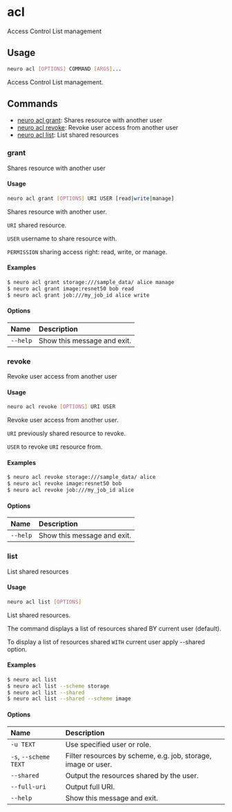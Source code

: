 # acl

Access Control List management

## Usage

```bash
neuro acl [OPTIONS] COMMAND [ARGS]...
```

Access Control List management.

## Commands

* [neuro acl grant](acl.md#grant): Shares resource with another user
* [neuro acl revoke](acl.md#revoke): Revoke user access from another user
* [neuro acl list](acl.md#list): List shared resources

### grant

Shares resource with another user

#### Usage

```bash
neuro acl grant [OPTIONS] URI USER [read|write|manage]
```

Shares resource with another user.

`URI` shared resource.

`USER` username to share resource with.

`PERMISSION` sharing access right: read, write, or manage.

#### Examples

```bash
$ neuro acl grant storage:///sample_data/ alice manage
$ neuro acl grant image:resnet50 bob read
$ neuro acl grant job:///my_job_id alice write
```

#### Options

| Name | Description |
| :--- | :--- |
| `--help` | Show this message and exit. |

### revoke

Revoke user access from another user

#### Usage

```bash
neuro acl revoke [OPTIONS] URI USER
```

Revoke user access from another user.

`URI` previously shared resource to revoke.

`USER` to revoke `URI` resource from.

#### Examples

```bash
$ neuro acl revoke storage:///sample_data/ alice
$ neuro acl revoke image:resnet50 bob
$ neuro acl revoke job:///my_job_id alice
```

#### Options

| Name | Description |
| :--- | :--- |
| `--help` | Show this message and exit. |

### list

List shared resources

#### Usage

```bash
neuro acl list [OPTIONS]
```

List shared resources.

The command displays a list of resources shared BY current user \(default\).

To display a list of resources shared `WITH` current user apply --shared option.

#### Examples

```bash
$ neuro acl list
$ neuro acl list --scheme storage
$ neuro acl list --shared
$ neuro acl list --shared --scheme image
```

#### Options

| Name | Description |
| :--- | :--- |
| `-u TEXT` | Use specified user or role. |
| `-s`, `--scheme TEXT` | Filter resources by scheme, e.g. job, storage, image or user. |
| `--shared` | Output the resources shared by the user. |
| `--full-uri` | Output full URI. |
| `--help` | Show this message and exit. |

